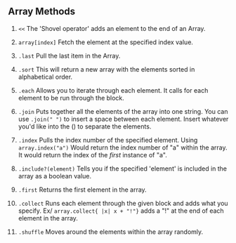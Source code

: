 ## Array Methods

1) `<<` The 'Shovel operator' adds an element to the end of an Array.

2) `array[index]` Fetch the element at the specified index value.

3) `.last` Pull the last item in the Array.

4) `.sort` This will return a new array with the elements sorted in alphabetical order.  

5) `.each` Allows you to iterate through each element.  It calls for each element to be run through the block.

6) `.join` Puts together all the elements of the array into one string.  You can use `.join(" ")` to insert a space between each element.  Insert whatever you'd like into the () to separate the elements.

7) `.index`  Pulls the index number of the specified element.  Using `array.index("a")` Would return the index number of "a" within the array.  It would return the index of the *first* instance of "a".

8) `.include?(element)` Tells you if the specified 'element' is included in the array as a boolean value.

9) `.first` Returns the first element in the array.

10) `.collect` Runs each element through the given block and adds what you specify.  Ex/ `array.collect{ |x| x + "!"}` adds a "!" at the end of each element in the array.

11) `.shuffle` Moves around the elements within the array randomly.
